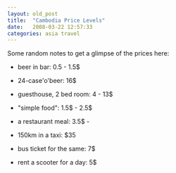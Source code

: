 ```yaml
---
layout: old_post
title:  "Cambodia Price Levels"
date:   2008-03-22 12:57:33 
categories: asia travel 
---
```

Some random notes to get a glimpse of the prices here:

  * beer in bar: 0.5 - 1.5$

  * 24-case'o'beer: 16$

  * guesthouse, 2 bed room: 4 - 13$

  * "simple food": 1.5$ - 2.5$

  * a restaurant meal: 3.5$ - 

  * 150km in a taxi: $35

  * bus ticket for the same: 7$

  * rent a scooter for a day: 5$				
